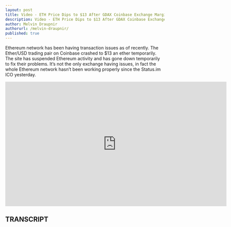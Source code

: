 ```yaml
---
layout: post
title: Video - ETH Price Dips to $13 After GDAX Coinbase Exchange Margin Calls
description: Video - ETH Price Dips to $13 After GDAX Coinbase Exchange Margin Calls
author: Melvin Draupnir
authorurl: /melvin-draupnir/
published: true
---
```


<p>Ethereum network has been having transaction issues as of recently. The Ether/USD trading pair on Coinbase crashed to $13 an ether temporarily. The site has suspended Ethereum activity and has gone down temporarily to fix their problems. It’s not the only exchange having issues, in fact the whole Ethereum network hasn’t been working properly since the Status.im ICO yesterday.</p>

<center><iframe width="700" height="394" src="https://www.youtube.com/embed/fPjUmFxANz0" frameborder="0" allowfullscreen></iframe></center>

<h2>TRANSCRIPT</h2>
